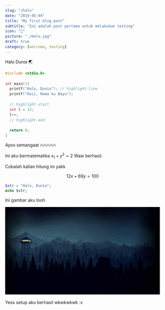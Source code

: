 ```yaml
---
slug: "/halo"
date: "2019-05-04"
title: "My first blog post"
subtitle: "Ini adalah post pertama untuk melakukan testing"
icon: "📑"
picture: "./Halo.jpg"
draft: true
category: [welcome, testing]
---
```


Halo Dunia 🌏

```c
#include <stdio.h>

int main(){
  printf("Halo, Dunia"); // highlight-line
  printf("Haii, Nama ku Bayu");

  // highlight-start
  int l = 12;
  l++;
  // highlight-end

  return 0;
}
```

Ayoo semangaat 🔥🔥🔥🔥🔥

Ini aku bermatematika $x_1 + y^2 = 2$ Waw berhasil.

Cobalah kalian hitung ini yakk

$$
  12x+69y=100
$$

```php
$str = "Halo, Dunia";
echo $str;

```

Ini gambar aku looh

![Gambar](./Halo.jpg)

Yess setup aku berhasil wkwkwkwk :v

